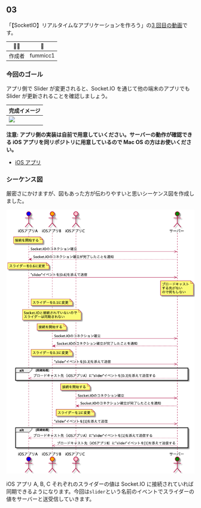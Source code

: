 ## 03

「【SocketIO】リアルタイムなアプリケーションを作ろう」の[3 回目の動画]()です。

| :technologist: | :rocket: |
| -------------- | -------- |
| 作成者         | fummicc1 |

### 今回のゴール

アプリ側で Slider が変更されると、Socket.IO を通じて他の端末のアプリでも Slider が更新されることを確認しましょう。

| 完成イメージ              |
| ------------------------- |
| ![](../Assets/demo02.gif) |

**注意: アプリ側の実装は自前で用意していください。サーバーの動作が確認できる iOS アプリを同リポジトリに用意しているので Mac OS の方はお使いください。**

- [iOS アプリ](../iOSRealtimeApplication/)

### シーケンス図

厳密さにかけますが、図もあった方が伝わりやすいと思いシーケンス図を作成しました。

![](./03.png)

iOS アプリ A, B, C それぞれのスライダーの値は Socket.IO に接続されていれば同期できるようになります。今回は`slider`という名前のイベントでスライダーの値をサーバーと送受信していきます。
